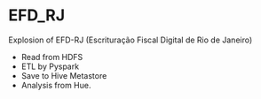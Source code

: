 # EFD_RJ

 Explosion of EFD-RJ (Escrituração Fiscal Digital de Rio de Janeiro)

- Read from HDFS
- ETL by Pyspark
- Save to Hive Metastore
- Analysis from Hue.
